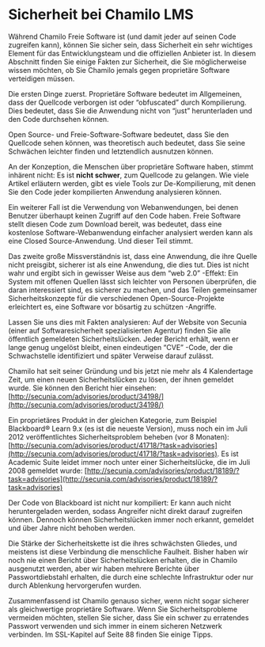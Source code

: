 # Sicherheit bei Chamilo LMS

Während Chamilo Freie Software ist \(und damit jeder auf seinen Code zugreifen kann\), können Sie sicher sein, dass Sicherheit ein sehr wichtiges Element für das Entwicklungsteam und die offiziellen Anbieter ist. In diesem Abschnitt finden Sie einige Fakten zur Sicherheit, die Sie möglicherweise wissen möchten, ob Sie Chamilo jemals gegen proprietäre Software verteidigen müssen.

Die ersten Dinge zuerst. Proprietäre Software bedeutet im Allgemeinen, dass der Quellcode verborgen ist oder “obfuscated” durch Kompilierung. Dies bedeutet, dass Sie die Anwendung nicht von “just” herunterladen und den Code durchsehen können.

Open Source- und Freie-Software-Software bedeutet, dass Sie den Quellcode sehen können, was theoretisch auch bedeutet, dass Sie seine Schwächen leichter finden und letztendlich ausnutzen können.

An der Konzeption, die Menschen über proprietäre Software haben, stimmt inhärent nicht: Es ist **nicht schwer**, zum Quellcode zu gelangen. Wie viele Artikel erläutern werden, gibt es viele Tools zur De-Kompilierung, mit denen Sie den Code jeder kompilierten Anwendung analysieren können.

Ein weiterer Fall ist die Verwendung von Webanwendungen, bei denen Benutzer überhaupt keinen Zugriff auf den Code haben. Freie Software stellt diesen Code zum Download bereit, was bedeutet, dass eine kostenlose Software-Webanwendung einfacher analysiert werden kann als eine Closed Source-Anwendung. Und dieser Teil stimmt.

Das zweite große Missverständnis ist, dass eine Anwendung, die ihre Quelle nicht preisgibt, sicherer ist als eine Anwendung, die dies tut. Dies ist nicht wahr und ergibt sich in gewisser Weise aus dem “web 2.0” -Effekt: Ein System mit offenen Quellen lässt sich leichter von Personen überprüfen, die daran interessiert sind, es sicherer zu machen, und das Teilen gemeinsamer Sicherheitskonzepte für die verschiedenen Open-Source-Projekte erleichtert es, eine Software vor bösartig zu schützen -Angriffe.

Lassen Sie uns dies mit Fakten analysieren: Auf der Website von Secunia (einer auf Softwaresicherheit spezialisierten Agentur\) finden Sie alle öffentlich gemeldeten Sicherheitslücken. Jeder Bericht erhält, wenn er lange genug ungelöst bleibt, einen eindeutigen “CVE” -Code, der die Schwachstelle identifiziert und später Verweise darauf zulässt.

Chamilo hat seit seiner Gründung und bis jetzt nie mehr als 4 Kalendertage Zeit, um einen neuen Sicherheitslücken zu lösen, der ihnen gemeldet wurde. Sie können den Bericht hier einsehen: [http://secunia.com/advisories/product/34198/](http://secunia.com/advisories/product/34198/)

Ein proprietäres Produkt in der gleichen Kategorie, zum Beispiel Blackboard® Learn 9.x \(es ist die neueste Version\), muss noch ein im Juli 2012 veröffentlichtes Sicherheitsproblem beheben \(vor 8 Monaten\): [http://secunia.com/advisories/product/41718/?task=advisories](http://secunia.com/advisories/product/41718/?task=advisories). Es ist Academic Suite leidet immer noch unter einer Sicherheitslücke, die im Juli 2008 gemeldet wurde: [http://secunia.com/advisories/product/18189/?task=advisories](http://secunia.com/advisories/product/18189/?task=advisories)

Der Code von Blackboard ist nicht nur kompiliert: Er kann auch nicht heruntergeladen werden, sodass Angreifer nicht direkt darauf zugreifen können. Dennoch können Sicherheitslücken immer noch erkannt, gemeldet und über Jahre nicht behoben werden.

Die Stärke der Sicherheitskette ist die ihres schwächsten Gliedes, und meistens ist diese Verbindung die menschliche Faulheit. Bisher haben wir noch nie einen Bericht über Sicherheitslücken erhalten, die in Chamilo ausgenutzt werden, aber wir haben mehrere Berichte über Passwortdiebstahl erhalten, die durch eine schlechte Infrastruktur oder nur durch Ablenkung hervorgerufen wurden.

Zusammenfassend ist Chamilo genauso sicher, wenn nicht sogar sicherer als gleichwertige proprietäre Software. Wenn Sie Sicherheitsprobleme vermeiden möchten, stellen Sie sicher, dass Sie ein schwer zu erratendes Passwort verwenden und sich immer in einem sicheren Netzwerk verbinden. Im SSL-Kapitel auf Seite 88 finden Sie einige Tipps.